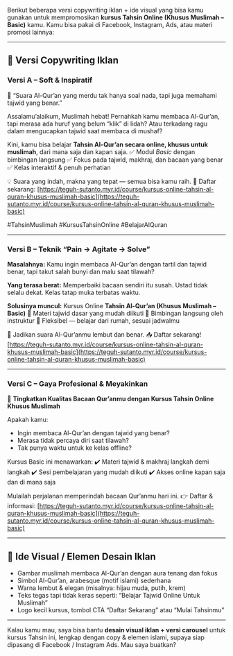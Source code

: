 Berikut beberapa versi copywriting iklan + ide visual yang bisa kamu gunakan untuk mempromosikan **kursus Tahsin Online (Khusus Muslimah – Basic)** kamu. Kamu bisa pakai di Facebook, Instagram, Ads, atau materi promosi lainnya:

---

## 📘 Versi Copywriting Iklan

### Versi A – Soft & Inspiratif

🕌 “Suara Al-Qur’an yang merdu tak hanya soal nada, tapi juga memahami tajwid yang benar.”

Assalamu’alaikum, Muslimah hebat!
Pernahkah kamu membaca Al-Qur’an, tapi merasa ada huruf yang belum “klik” di lidah?
Atau terkadang ragu dalam mengucapkan tajwid saat membaca di mushaf?

Kini, kamu bisa belajar **Tahsin Al-Qur’an secara online, khusus untuk muslimah**, dari mana saja dan kapan saja.
✅ Modul *Basic* dengan bimbingan langsung
✅ Fokus pada tajwid, makhraj, dan bacaan yang benar
✅ Kelas interaktif & penuh perhatian

💡 Suara yang indah, makna yang tepat — semua bisa kamu raih.
📲 Daftar sekarang:
[https://teguh-sutanto.myr.id/course/kursus-online-tahsin-al-quran-khusus-muslimah-basic](https://teguh-sutanto.myr.id/course/kursus-online-tahsin-al-quran-khusus-muslimah-basic)

#TahsinMuslimah #KursusTahsinOnline #BelajarAlQuran

---

### Versi B – Teknik “Pain → Agitate → Solve”

**Masalahnya:**
Kamu ingin membaca Al-Qur’an dengan tartil dan tajwid benar, tapi takut salah bunyi dan malu saat tilawah?

**Yang terasa berat:**
Memperbaiki bacaan sendiri itu susah. Ustad tidak selalu dekat. Kelas tatap muka terbatas waktu.

**Solusinya muncul:**
Kursus Online **Tahsin Al-Qur’an (Khusus Muslimah – Basic)**
🔹 Materi tajwid dasar yang mudah diikuti
🔹 Bimbingan langsung oleh instruktur
🔹 Fleksibel — belajar dari rumah, sesuai jadwalmu

🎯 Jadikan suara Al-Qur’anmu lembut dan benar.
📥 Daftar sekarang!
[https://teguh-sutanto.myr.id/course/kursus-online-tahsin-al-quran-khusus-muslimah-basic](https://teguh-sutanto.myr.id/course/kursus-online-tahsin-al-quran-khusus-muslimah-basic)

---

### Versi C – Gaya Profesional & Meyakinkan

📖 **Tingkatkan Kualitas Bacaan Qur’anmu dengan Kursus Tahsin Online Khusus Muslimah**

Apakah kamu:

* Ingin membaca Al-Qur’an dengan tajwid yang benar?
* Merasa tidak percaya diri saat tilawah?
* Tak punya waktu untuk ke kelas offline?

Kursus Basic ini menawarkan:
✔️ Materi tajwid & makhraj langkah demi langkah
✔️ Sesi pembelajaran yang mudah diikuti
✔️ Akses online kapan saja dan di mana saja

Mulailah perjalanan memperindah bacaan Qur’anmu hari ini.
👉 Daftar & informasi:
[https://teguh-sutanto.myr.id/course/kursus-online-tahsin-al-quran-khusus-muslimah-basic](https://teguh-sutanto.myr.id/course/kursus-online-tahsin-al-quran-khusus-muslimah-basic)

---

## 🎨 Ide Visual / Elemen Desain Iklan

* Gambar muslimah membaca Al-Qur’an dengan aura tenang dan fokus
* Simbol Al-Qur’an, arabesque (motif islami) sederhana
* Warna lembut & elegan (misalnya: hijau muda, putih, krem)
* Teks tegas tapi tidak keras seperti: “Belajar Tajwid Online Untuk Muslimah”
* Logo kecil kursus, tombol CTA “Daftar Sekarang” atau “Mulai Tahsinmu”

---

Kalau kamu mau, saya bisa bantu **desain visual iklan + versi carousel** untuk kursus Tahsin ini, lengkap dengan copy & elemen islami, supaya siap dipasang di Facebook / Instagram Ads. Mau saya buatkan?
